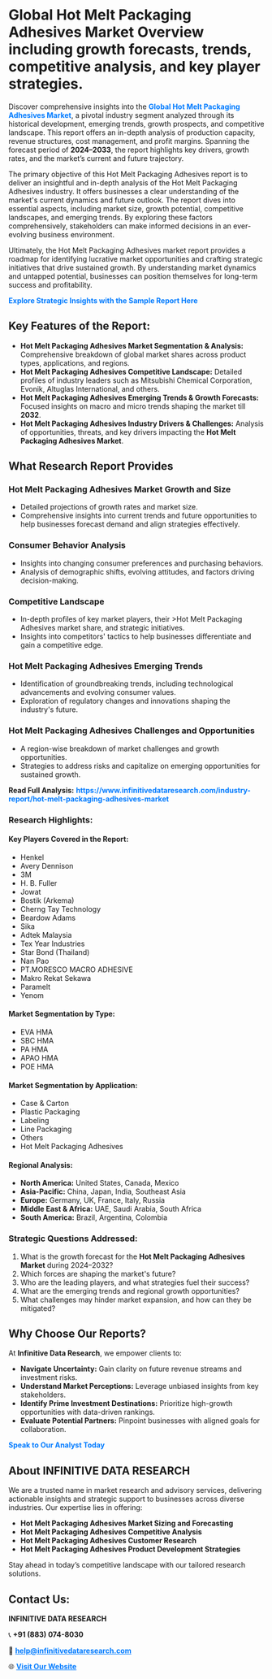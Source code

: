 <h1>Global Hot Melt Packaging Adhesives Market Overview including growth forecasts, trends, competitive analysis, and key player strategies.</h1>
<p>
Discover comprehensive insights into the 
<a href="https://www.infinitivedataresearch.com/industry-report/hot-melt-packaging-adhesives-market" rel="dofollow" style="color: #007BFF; text-decoration: none;"><strong>Global Hot Melt Packaging Adhesives Market</strong></a>, a pivotal industry segment analyzed through its historical development, emerging trends, growth prospects, and competitive landscape. This report offers an in-depth analysis of production capacity, revenue structures, cost management, and profit margins. Spanning the forecast period of <strong>2024–2033</strong>, the report highlights key drivers, growth rates, and the market’s current and future trajectory.
</p>
<p>
The primary objective of this Hot Melt Packaging Adhesives report is to deliver an insightful and in-depth analysis of the Hot Melt Packaging Adhesives industry. It offers businesses a clear understanding of the market's current dynamics and future outlook. The report dives into essential aspects, including market size, growth potential, competitive landscapes, and emerging trends. By exploring these factors comprehensively, stakeholders can make informed decisions in an ever-evolving business environment.
</p>
<p>
Ultimately, the Hot Melt Packaging Adhesives market report provides a roadmap for identifying lucrative market opportunities and crafting strategic initiatives that drive sustained growth. By understanding market dynamics and untapped potential, businesses can position themselves for long-term success and profitability.
</p>
<p>
<a href="https://www.infinitivedataresearch.com/request-sample/reportId=110989" style="color: #007BFF; text-decoration: none;"><strong>Explore Strategic Insights with the Sample Report Here</strong></a>
</p>

<h2>Key Features of the Report:</h2>
<ul>
<li><strong>Hot Melt Packaging Adhesives Market Segmentation & Analysis:</strong> Comprehensive breakdown of global market shares across product types, applications, and regions.</li>
<li><strong>Hot Melt Packaging Adhesives Competitive Landscape:</strong> Detailed profiles of industry leaders such as Mitsubishi Chemical Corporation, Evonik, Altuglas International, and others.</li>
<li><strong>Hot Melt Packaging Adhesives Emerging Trends & Growth Forecasts:</strong> Focused insights on macro and micro trends shaping the market till <strong>2032</strong>.</li>
<li><strong>Hot Melt Packaging Adhesives Industry Drivers & Challenges:</strong> Analysis of opportunities, threats, and key drivers impacting the <strong>Hot Melt Packaging Adhesives Market</strong>.</li>
</ul>

<h2>What Research Report Provides</h2>
<h3>Hot Melt Packaging Adhesives Market Growth and Size</h3>
<ul>
<li>Detailed projections of growth rates and market size.</li>
<li>Comprehensive insights into current trends and future opportunities to help businesses forecast demand and align strategies effectively.</li>
</ul>

<h3>Consumer Behavior Analysis</h3>
<ul>
<li>Insights into changing consumer preferences and purchasing behaviors.</li>
<li>Analysis of demographic shifts, evolving attitudes, and factors driving decision-making.</li>
</ul>

<h3>Competitive Landscape</h3>
<ul>
<li>In-depth profiles of key market players, their >Hot Melt Packaging Adhesives market share, and strategic initiatives.</li>
<li>Insights into competitors' tactics to help businesses differentiate and gain a competitive edge.</li>
</ul>

<h3>Hot Melt Packaging Adhesives Emerging Trends</h3>
<ul>
<li>Identification of groundbreaking trends, including technological advancements and evolving consumer values.</li>
<li>Exploration of regulatory changes and innovations shaping the industry's future.</li>
</ul>

<h3>Hot Melt Packaging Adhesives Challenges and Opportunities</h3>
<ul>
<li>A region-wise breakdown of market challenges and growth opportunities.</li>
<li>Strategies to address risks and capitalize on emerging opportunities for sustained growth.</li>
</ul>
<p><strong>Read Full Analysis:</strong> <a href="https://www.infinitivedataresearch.com/industry-report/hot-melt-packaging-adhesives-market" rel="dofollow" style="color: #007BFF; text-decoration: none;"><strong>https://www.infinitivedataresearch.com/industry-report/hot-melt-packaging-adhesives-market</strong></a></p>
<h3>Research Highlights:</h3>
<h4>Key Players Covered in the Report:</h4>
<ul><li>Henkel</li><li>Avery Dennison</li><li>3M</li><li>H. B. Fuller</li><li>Jowat</li><li>Bostik (Arkema)</li><li>Cherng Tay Technology</li><li>Beardow Adams</li><li>Sika</li><li>Adtek Malaysia</li><li>Tex Year Industries</li><li>Star Bond (Thailand)</li><li>Nan Pao</li><li>PT.MORESCO MACRO ADHESIVE</li><li>Makro Rekat Sekawa</li><li>Paramelt</li><li>Yenom</li></ul>
<h4>Market Segmentation by Type:</h4>
<ul><li>EVA HMA</li><li>SBC HMA</li><li>PA HMA</li><li>APAO HMA</li><li>POE HMA</li></ul>
<h4>Market Segmentation by Application:</h4>
<ul><li>Case &amp; Carton</li><li>Plastic Packaging</li><li>Labeling</li><li>Line Packaging</li><li>Others</li><li>Hot Melt Packaging Adhesives</li></ul>

<h4>Regional Analysis:</h4>
<ul>
<li><strong>North America:</strong> United States, Canada, Mexico</li>
<li><strong>Asia-Pacific:</strong> China, Japan, India, Southeast Asia</li>
<li><strong>Europe:</strong> Germany, UK, France, Italy, Russia</li>
<li><strong>Middle East & Africa:</strong> UAE, Saudi Arabia, South Africa</li>
<li><strong>South America:</strong> Brazil, Argentina, Colombia</li>
</ul>

<h3>Strategic Questions Addressed:</h3>
<ol>
<li>What is the growth forecast for the <strong>Hot Melt Packaging Adhesives Market</strong> during 2024–2032?</li>
<li>Which forces are shaping the market's future?</li>
<li>Who are the leading players, and what strategies fuel their success?</li>
<li>What are the emerging trends and regional growth opportunities?</li>
<li>What challenges may hinder market expansion, and how can they be mitigated?</li>
</ol>

<h2>Why Choose Our Reports?</h2>
<p>At <strong>Infinitive Data Research</strong>, we empower clients to:</p>
<ul>
<li><strong>Navigate Uncertainty:</strong> Gain clarity on future revenue streams and investment risks.</li>
<li><strong>Understand Market Perceptions:</strong> Leverage unbiased insights from key stakeholders.</li>
<li><strong>Identify Prime Investment Destinations:</strong> Prioritize high-growth opportunities with data-driven rankings.</li>
<li><strong>Evaluate Potential Partners:</strong> Pinpoint businesses with aligned goals for collaboration.</li>
</ul>
<p><a href="https://www.infinitivedataresearch.com/industry-report/hot-melt-packaging-adhesives-market" rel="dofollow" style="color: #007BFF; text-decoration: none;"><strong>Speak to Our Analyst Today</strong></a></p>

<h2>About INFINITIVE DATA RESEARCH</h2>
<p>We are a trusted name in market research and advisory services, delivering actionable insights and strategic support to businesses across diverse industries. Our expertise lies in offering:</p>
<ul>
<li><strong>Hot Melt Packaging Adhesives Market Sizing and Forecasting</strong></li>
<li><strong>Hot Melt Packaging Adhesives Competitive Analysis</strong></li>
<li><strong>Hot Melt Packaging Adhesives Customer Research</strong></li>
<li><strong>Hot Melt Packaging Adhesives Product Development Strategies</strong></li>
</ul>
<p>Stay ahead in today’s competitive landscape with our tailored research solutions.</p>

<h2>Contact Us:</h2>
<p><strong>INFINITIVE DATA RESEARCH</strong></p>
<p>📞 <strong>+91 (883) 074-8030</strong></p>
<p>📧 <strong><a href="mailto:help@infinitivedataresearch.com" style="color: #007BFF;">help@infinitivedataresearch.com</a></strong></p>
<p>🌐 <strong><a href="https://www.infinitivedataresearch.com" rel="dofollow" style="color: #007BFF;">Visit Our Website</a></strong></p>